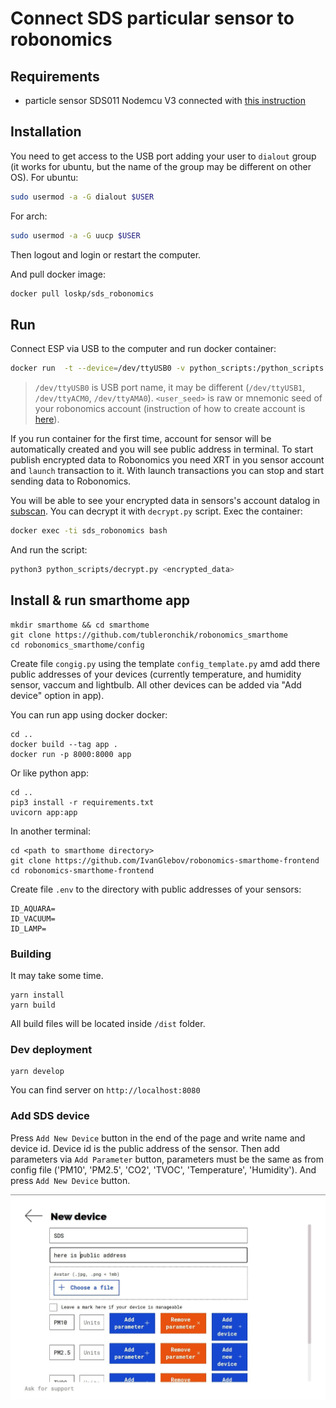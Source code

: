 # Connect SDS particular sensor to robonomics

## Requirements

- particle sensor SDS011 Nodemcu V3 connected with [this instruction](https://wiki.robonomics.network/docs/en/connect-sensor-to-robonomics/)

## Installation

You need to get access to the USB port adding your user to `dialout` group (it works for ubuntu, but the name of the group may be different on other OS).
For ubuntu:
```bash
sudo usermod -a -G dialout $USER
```
For arch:
```bash
sudo usermod -a -G uucp $USER
```
Then logout and login or restart the computer.

And pull docker image:
```bash
docker pull loskp/sds_robonomics
```

## Run

Connect ESP via USB to the computer and run docker container:
```bash
docker run  -t --device=/dev/ttyUSB0 -v python_scripts:/python_scripts -e USER_SEED='<user_seed>' --name sds_robonomics loskp/sds_robonomics
```
> `/dev/ttyUSB0` is USB port name, it may be different (`/dev/ttyUSB1`, `/dev/ttyACM0`, `/dev/ttyAMA0`).
> `<user_seed>` is raw or mnemonic seed of your robonomics account (instruction of how to create account is [here](https://wiki.robonomics.network/docs/en/create-account-in-dapp/)).

If you run container for the first time, account for sensor will be automatically created and you will see public address in terminal. To start publish encrypted data to Robonomics you need XRT in you sensor account and `launch` transaction to it. With launch transactions you can stop and start sending data to Robonomics.

You will be able to see your encrypted data in sensors's account datalog in [subscan](https://robonomics.subscan.io/). You can decrypt it with `decrypt.py` script. Exec the container:
```bash
docker exec -ti sds_robonomics bash
```
And run the script:
```bash
python3 python_scripts/decrypt.py <encrypted_data>
```
## Install & run smarthome app
```
mkdir smarthome && cd smarthome
git clone https://github.com/tubleronchik/robonomics_smarthome
cd robonomics_smarthome/config
```
Create file `congig.py` using the template `config_template.py` amd add there public addresses of your devices (currently temperature, and humidity sensor, vaccum and lightbulb. All other devices can be added via "Add device" option in app).

You can run app using docker docker:
```
cd ..
docker build --tag app .  
docker run -p 8000:8000 app   
```
Or like python app:
```
cd ..
pip3 install -r requirements.txt
uvicorn app:app
```
In another terminal:
```
cd <path to smarthome directory>
git clone https://github.com/IvanGlebov/robonomics-smarthome-frontend
cd robonomics-smarthome-frontend
```
Create file ``.env`` to the directory with public addresses of your sensors:
```
ID_AQUARA=
ID_VACUUM=
ID_LAMP=
```
### Building
It may take some time.
```
yarn install
yarn build
```
All build files will be located inside `/dist` folder.
### Dev deployment
```
yarn develop
```
You can find server on `http://localhost:8080`

### Add SDS device

Press `Add New Device` button in the end of the page and write name and device id. Device id is the public address of the sensor. Then add parameters via `Add Parameter` button, parameters must be the same as from config file ('PM10', 'PM2.5', 'CO2', 'TVOC', 'Temperature', 'Humidity'). And press `Add New Device` button.

 ![dapp](../media/dapp.jpg)